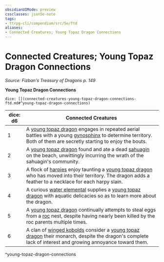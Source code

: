 ```yaml
---
obsidianUIMode: preview
cssclasses: json5e-note
tags:
- ttrpg-cli/compendium/src/5e/ftd
aliases:
- Connected Creatures; Young Topaz Dragon Connections
---
```

# Connected Creatures; Young Topaz Dragon Connections
*Source: Fizban's Treasury of Dragons p. 149* 

**Young Topaz Dragon Connections**

`dice: [](connected-creatures-young-topaz-dragon-connections-ftd.md#^young-topaz-dragon-connections)`

| dice: d6 | Connected Creatures |
|----------|---------------------|
| 1 | A [young topaz dragon](Інструменти%20ДМ/CLI/bestiary/dragon/young-topaz-dragon-ftd.md) engages in repeated aerial battles with a young [gynosphinx](Інструменти%20ДМ/CLI/bestiary/celestial/sphinx-of-lore-xmm.md) to determine territory. Both of them are secretly starting to enjoy the bouts. |
| 2 | A [young topaz dragon](Інструменти%20ДМ/CLI/bestiary/dragon/young-topaz-dragon-ftd.md) found and ate a dead [sahuagin](Інструменти%20ДМ/CLI/bestiary/fiend/sahuagin-warrior-xmm.md) on the beach, unwittingly incurring the wrath of the sahuagin's community. |
| 3 | A flock of [harpies](Інструменти%20ДМ/CLI/bestiary/monstrosity/harpy-xmm.md) enjoy taunting a [young topaz dragon](Інструменти%20ДМ/CLI/bestiary/dragon/young-topaz-dragon-ftd.md) who has moved into their territory. The dragon adds a feather to a necklace for each harpy slain. |
| 4 | A curious [water elemental](Інструменти%20ДМ/CLI/bestiary/elemental/water-elemental-xmm.md) supplies a [young topaz dragon](Інструменти%20ДМ/CLI/bestiary/dragon/young-topaz-dragon-ftd.md) with aquatic delicacies so as to learn more about the dragon. |
| 5 | A [young topaz dragon](Інструменти%20ДМ/CLI/bestiary/dragon/young-topaz-dragon-ftd.md) continually attempts to steal eggs from a [roc](Інструменти%20ДМ/CLI/bestiary/monstrosity/roc-xmm.md) nest, despite having nearly been killed by the roc parents multiple times. |
| 6 | A clan of [winged kobolds](Інструменти%20ДМ/CLI/bestiary/dragon/winged-kobold-xmm.md) consider a [young topaz dragon](Інструменти%20ДМ/CLI/bestiary/dragon/young-topaz-dragon-ftd.md) their monarch, despite the dragon's complete lack of interest and growing annoyance toward them. |
^young-topaz-dragon-connections